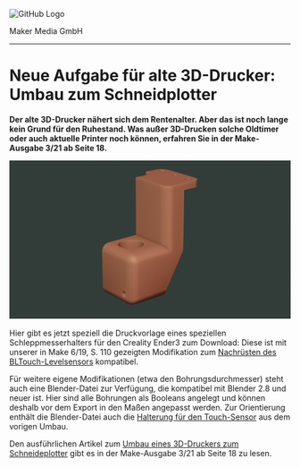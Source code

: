 ![GitHub Logo](http://www.heise.de/make/icons/make_logo.png)

Maker Media GmbH

***

# Neue Aufgabe für alte 3D-Drucker: Umbau zum Schneidplotter

**Der alte 3D-Drucker  nähert sich dem Rentenalter. Aber das ist noch lange kein Grund für den Ruhestand. Was außer 3D-Drucken solche Oldtimer oder auch aktuelle Printer noch können, erfahren Sie in der Make-Ausgabe 3/21 ab Seite 18.**

![Picture](Halter.png)

Hier gibt es jetzt speziell die Druckvorlage eines speziellen Schleppmesserhalters für den Creality Ender3 zum Download: Diese ist mit unserer in Make 6/19, S. 110 gezeigten Modifikation zum [Nachrüsten des BLTouch-Levelsensors](https://www.heise.de/select/make/2019/6/1577126022001664) kompatibel.

Für weitere eigene Modifikationen (etwa den Bohrungsdurchmesser) steht auch eine Blender-Datei zur Verfügung, die kompatibel mit Blender 2.8 und neuer ist. Hier sind alle Bohrungen als Booleans angelegt und können deshalb vor dem Export in den Maßen angepasst werden. Zur Orientierung enthält die Blender-Datei auch die [Halterung für den Touch-Sensor](https://github.com/Make-Magazin/Creality-Sensor) aus dem vorigen Umbau.

Den ausführlichen Artikel zum [Umbau eines 3D-Druckers zum Schneideplotter](https://www.heise.de/select/make/2021/3/2034910430487590861) gibt es in der Make-Ausgabe 3/21 ab Seite 18 zu lesen.
